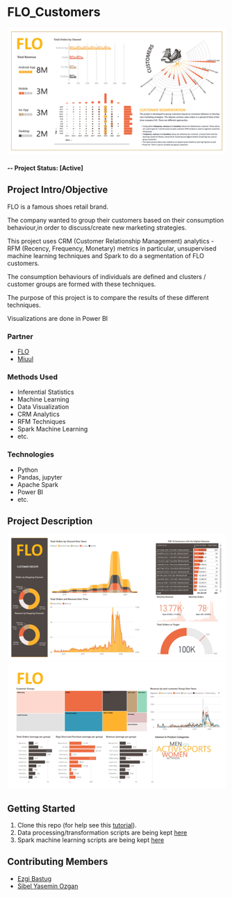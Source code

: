 # FLO_Customers

![alternative text](reports/img/FLO_Customers_Report_Page_3.jpg)


#### -- Project Status: [Active]

## Project Intro/Objective


FLO is a famous shoes retail brand.

The company wanted to group their customers based on their consumption behaviour,in order to discuss/create new marketing strategies.

This project uses CRM (Customer Relationship Management) analytics - RFM (Recency, Frequency, Monetary) metrics in particular, 
unsupervised machine learning techniques and Spark to do a segmentation of FLO customers.

The consumption behaviours of individuals are defined and clusters / customer groups are formed with these techniques.

The purpose of this project is to compare the results of these different techniques.

Visualizations are done in Power BI


### Partner
* [FLO](https://www.flo.com.tr/)
* [Miuul](https://miuul.com/)


### Methods Used
* Inferential Statistics
* Machine Learning
* Data Visualization
* CRM Analytics
* RFM Techniques
* Spark Machine Learning
* etc.

### Technologies
* Python
* Pandas, jupyter
* Apache Spark
* Power BI
* etc.

## Project Description

![alternative text](reports/img/FLO_Customers_Report_Page_1.jpg)
![alternative text](reports/img/FLO_Customers_Report_Page_2.jpg)

## Getting Started

1. Clone this repo (for help see this [tutorial](https://help.github.com/articles/cloning-a-repository/)).
2. Data processing/transformation scripts are being kept [here](notebooks)
3. Spark machine learning scripts are being kept [here](src)



## Contributing Members

 - [Ezgi Bastug](https://github.com/ezgibastug)
 - [Sibel Yasemin Ozgan](https://github.com/sibelyozgan)